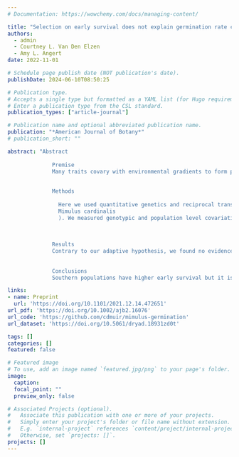 ```yaml
---
# Documentation: https://wowchemy.com/docs/managing-content/

title: "Selection on early survival does not explain germination rate clines in Mimulus cardinalis"
authors: 
  - admin
  - Courtney L. Van Den Elzen
  - Amy L. Angert
date: 2022-11-01

# Schedule page publish date (NOT publication's date).
publishDate: 2024-06-10T08:50:25

# Publication type.
# Accepts a single type but formatted as a YAML list (for Hugo requirements).
# Enter a publication type from the CSL standard.
publication_types: ["article-journal"]

# Publication name and optional abbreviated publication name.
publication: "*American Journal of Botany*"
# publication_short: ""

abstract: "Abstract
            
              Premise
              Many traits covary with environmental gradients to form phenotypic clines. While local adaptation to the environment can generate phenotypic clines, other nonadaptive processes may also. If local adaptation causes phenotypic clines, then the direction of genotypic selection on traits should shift from one end of the cline to the other. Traditionally, genotypic selection on non‐Gaussian traits like germination rate have been hampered because it is challenging to measure their genetic variance.
            
            
              Methods
              
                Here we used quantitative genetics and reciprocal transplants to test whether a previously discovered cline in germination rate showed additional signatures of adaptation in the scarlet monkeyflower (
                Mimulus cardinalis
                ). We measured genotypic and population level covariation between germination rate and early survival, a component of fitness. We developed a novel discrete log‐normal model to estimate genetic variance in germination rate.
              
            
            
              Results
              Contrary to our adaptive hypothesis, we found no evidence that genetic variation in germination rate contributed to variation in early survival. Across populations, southern populations in both gardens germinated earlier and survived more.
            
            
              Conclusions
              Southern populations have higher early survival but it is not caused by faster germination. This pattern is consistent with nonadaptive forces driving the phenotypic cline in germination rate, but future work will need to assess whether there is selection at other life stages. This statistical framework should help expand quantitative genetic analyses for other waiting‐time traits."

links:
- name: Preprint
  url: 'https://doi.org/10.1101/2021.12.14.472651'
url_pdf: 'https://doi.org/10.1002/ajb2.16076'
url_code: 'https://github.com/cdmuir/mimulus-germination'
url_dataset: 'https://doi.org/10.5061/dryad.18931zd0t'

tags: []
categories: []
featured: false

# Featured image
# To use, add an image named `featured.jpg/png` to your page's folder. 
image:
  caption: 
  focal_point: ""
  preview_only: false

# Associated Projects (optional).
#   Associate this publication with one or more of your projects.
#   Simply enter your project's folder or file name without extension.
#   E.g. `internal-project` references `content/project/internal-project/index.md`.
#   Otherwise, set `projects: []`.
projects: []
---
```

